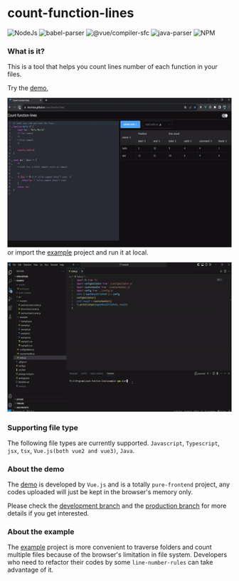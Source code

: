 # count-function-lines

![NodeJs](https://img.shields.io/badge/NodeJS-%5E16.0.0-green)
![babel-parser](https://img.shields.io/badge/%40babel%2Fparser-%5E7.22.5-blue)
![@vue/compiler-sfc](https://img.shields.io/badge/%40vue%2Fcompiler--sfc-%5E3.3.4-brightgreen)
![java-parser](https://img.shields.io/badge/java--parser-%5E2.0.4-orange)
![NPM](https://img.shields.io/npm/l/express)


### What is it?
This is a tool that helps you count lines number of each function in your files.

Try the [demo](https://shurintou.github.io/count-function-lines/), 

![](https://github.com/shurintou/count-function-lines/blob/master/docs/demo.gif?raw=true)
or import the [example](https://github.com/shurintou/count-function-lines/tree/example) project and run it at local.

![](https://github.com/shurintou/count-function-lines/blob/master/docs/example_project.gif?raw=true)

### Supporting file type
The following file types are currently supported.
`Javascript`, `Typescript`, `jsx`, `tsx`, `Vue.js(both vue2 and vue3)`, `Java`.

### About the demo
The [demo](https://shurintou.github.io/count-function-lines/) is developed by `Vue.js` and is a totally `pure-frontend` project, any codes uploaded will just be kept in the browser's memory only. 

Please check the [development branch](https://github.com/shurintou/count-function-lines/tree/demo-dev) and the [production branch](https://github.com/shurintou/count-function-lines/tree/gh-pages) for more details if you get interested.

### About the example 
The [example](https://github.com/shurintou/count-function-lines/tree/example) project is more convenient to traverse folders and count multiple files because of the browser's limitation in file system. Developers who need to refactor their codes by some `line-number-rules` can take advantage of it.
